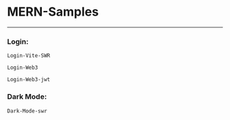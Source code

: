 # MERN-Samples

---

### Login:

    Login-Vite-SWR

    Login-Web3

    Login-Web3-jwt

### Dark Mode:

    Dark-Mode-swr
